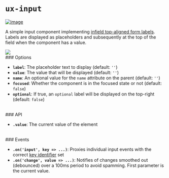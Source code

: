 # `ux-input`

[![image](https://img.shields.io/badge/component-vanilla-green.svg?style=flat-square)](https://github.com/pemrouz/vanilla/#vanilla)

A simple input component implementing [infield top-aligned form labels](http://uxmovement.com/forms/why-infield-top-aligned-form-labels-are-quickest-to-scan/). Labels are displayed as placeholders and subsequently at the top of the field when the component has a value.

<img src="https://raw.githubusercontent.com/vanillacomponents/ux-input/master/demo.gif">

<br>
### Options

* **`label`**: The placeholder text to display (default: `''`)
* **`value`**: The value that will be displayed (default: `''`)
* **`name`**: An optional value for the `name` attribute on the parent (default: `''`)
* **`focused`**: Whether the component is in the focused state or not (default: `false`)
* **`optional`**: If true, an `optional` label will be displayed on the top-right (default: `false`)

<br>
### API

* **`.value`**: The current value of the element

<br>
### Events

* **`.on('input', key => ...)`**: Proxies individual input events with the correct [key identifier](https://developer.mozilla.org/en-US/docs/Web/API/KeyboardEvent/key) set
* **`.on('change', value => ...)`**: Notifies of changes smoothed out (debounced) over a 100ms period to avoid spamming. First parameter is the current value.